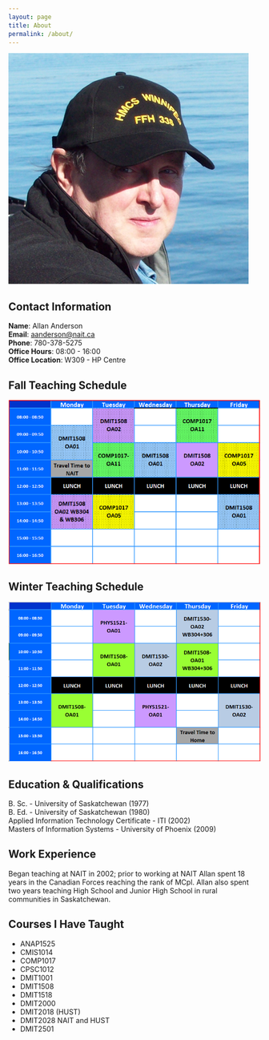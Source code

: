```yaml
---
layout: page
title: About
permalink: /about/
---
```


![gravatar](images/gravatar_01.png)

## Contact Information
**Name**: Allan Anderson<br>
**Email**: aanderson@nait.ca<br>
**Phone**: 780-378-5275<br>
**Office Hours**: 08:00 - 16:00<br>
**Office Location**: W309 - HP Centre

## Fall Teaching Schedule
![fall2021-schedule](images/fall-schedule.png)

## Winter Teaching Schedule
![winter2022-schedule](images/winter-schedule.png)

## Education & Qualifications
B. Sc. - University of Saskatchewan (1977)<br>
B. Ed. - University of Saskatchewan (1980)<br>
Applied Information Technology Certificate - ITI (2002)<br>
Masters of Information Systems - University of Phoenix (2009)<br>

## Work Experience
Began teaching at NAIT in 2002; prior to working at NAIT Allan spent 18 years in the Canadian Forces reaching the rank of MCpl. Allan also spent two years teaching High School and Junior High School in rural communities in Saskatchewan.

## Courses I Have Taught
* ANAP1525
* CMIS1014
* COMP1017
* CPSC1012
* DMIT1001
* DMIT1508
* DMIT1518
* DMIT2000
* DMIT2018 (HUST)
* DMIT2028 NAIT and HUST
* DMIT2501